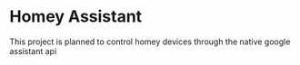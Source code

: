 ﻿# Homey Assistant
This project is planned to control homey devices through the native google assistant api 


